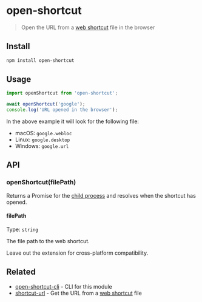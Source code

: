 # open-shortcut

> Open the URL from a [web shortcut](https://en.wikipedia.org/wiki/File_shortcut) file in the browser

## Install

```sh
npm install open-shortcut
```

## Usage

```js
import openShortcut from 'open-shortcut';

await openShortcut('google');
console.log('URL opened in the browser');
```

In the above example it will look for the following file:

- macOS: `google.webloc`
- Linux: `google.desktop`
- Windows: `google.url`

## API

### openShortcut(filePath)

Returns a Promise for the [child process](https://nodejs.org/api/child_process.html#class-childprocess) and resolves when the shortcut has opened.

#### filePath

Type: `string`

The file path to the web shortcut.

Leave out the extension for cross-platform compatibility.

## Related

- [open-shortcut-cli](https://github.com/sindresorhus/open-shortcut-cli) - CLI for this module
- [shortcut-url](https://github.com/sindresorhus/shortcut-url) - Get the URL from a [web shortcut](https://en.wikipedia.org/wiki/File_shortcut) file
